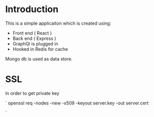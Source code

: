 # Introduction


This is a simple applicaiton which is created using:

- Front end ( React )
- Back end ( Express )
- GraphQl is plugged in
- Hooked in Redis for cache

Mongo db is used as data store.

# SSL

In order to get private key 

`
  openssl req -nodes -new -x509 -keyout server.key -out server.cert
  
`
